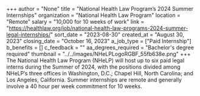 +++
author = "None"
title = "National Health Law Program’s 2024 Summer Internships"
organization = "National Health Law Program"
location = "Remote"
salary = "10,000 for 10 weeks of work"
link = "https://healthlaw.org/job/national-health-law-programs-2024-summer-legal-internships/"
sort_date = "2023-08-30"
created_at = "August 30, 2023"
closing_date = "October 16, 2023"
a_job_type = ["Paid Internship"]
b_benefits = []
c_feedback = ""
aa_degrees_required = "Bachelor's degree required"
thumbnail = "../../images/NHeLPLogoRGBF_55fb638e.png"
+++
The National Health Law Program (NHeLP) will host up to six paid legal interns during the Summer of 2024, with the positions divided among NHeLP’s three offices in Washington, D.C.; Chapel Hill, North Carolina; and Los Angeles, California. Summer internships are remote and generally involve a 40 hour per week commitment for 10 weeks. 